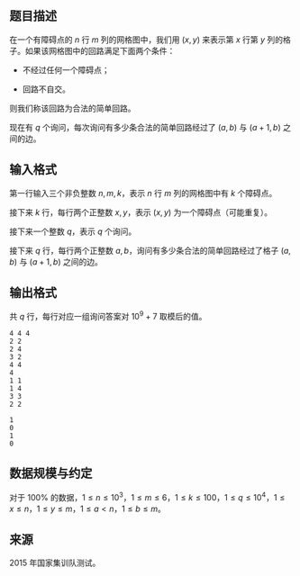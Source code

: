 ## 题目描述

在一个有障碍点的 $n$ 行 $m$ 列的网格图中，我们用 $(x,y)$ 来表示第 $x$ 行第 $y$ 列的格子。如果该网格图中的回路满足下面两个条件：

- 不经过任何一个障碍点；

- 回路不自交。

则我们称该回路为合法的简单回路。

现在有 $q$ 个询问，每次询问有多少条合法的简单回路经过了 $(a,b)$ 与 $(a+1,b)$ 之间的边。

## 输入格式

第一行输入三个非负整数 $n,m,k$，表示 $n$ 行 $m$ 列的网格图中有 $k$ 个障碍点。

接下来 $k$ 行，每行两个正整数 $x,y$，表示 $(x,y)$ 为一个障碍点（可能重复）。

接下来一个整数 $q$，表示 $q$ 个询问。

接下来 $q$ 行，每行两个正整数 $a,b$，询问有多少条合法的简单回路经过了格子 $(a,b)$ 与 $(a+1,b)$ 之间的边。

## 输出格式

共 $q$ 行，每行对应一组询问答案对 $10^9+7$ 取模后的值。

```input1
4 4 4
2 2
2 4
3 2
4 4
4
1 1
1 4
3 3
2 2
```

```output1
1
0
1
0
```

## 数据规模与约定

对于 $100\%$ 的数据，$1\leq n\leq 10^3$，$1\leq m\leq 6$，$1\leq k\leq 100$，$1\leq q\leq 10^4$，$1\leq x\leq n$，$1\leq y\leq m$，$1\leq a<n$，$1\leq b\leq m$。

## 来源

$2015$ 年国家集训队测试。
